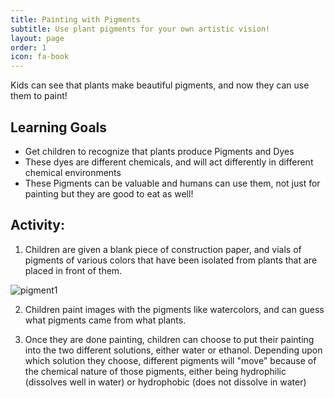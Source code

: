 ```yaml
---
title: Painting with Pigments
subtitle: Use plant pigments for your own artistic vision!
layout: page
order: 1
icon: fa-book
---
```


Kids can see that plants make beautiful pigments, and now they can use them to paint!

## Learning Goals

* Get children to recognize that plants produce Pigments and Dyes
* These dyes are different chemicals, and will act differently in different chemical environments
* These Pigments can be valuable and humans can use them, not just for painting but they are good to eat as well!

## Activity:

1. Children are given a blank piece of construction paper, and vials of pigments of various colors that have been isolated from plants that are placed in front of them.

![pigment1](assets/images/paintingwpigments2.png)

2. Children paint images with the pigments like watercolors, and can guess what pigments came from what plants.

3. Once they are done painting, children can choose to put their painting into the two different solutions, either water or ethanol. Depending upon which solution they choose, different pigments will "move" because of the chemical nature of those pigments, either being hydrophilic (dissolves well in water) or hydrophobic (does not dissolve in water)
